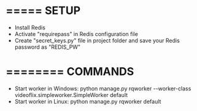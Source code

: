 =====
SETUP
=====
- Install Redis
- Activate "requirepass" in Redis configuration file
- Create "secret_keys.py" file in project folder and save your Redis password as "REDIS_PW"

========
COMMANDS
========
- Start worker in Windows:
python manage.py rqworker --worker-class videoflix.simpleworker.SimpleWorker default
- Start worker in Linux:
python manage.py rqworker default